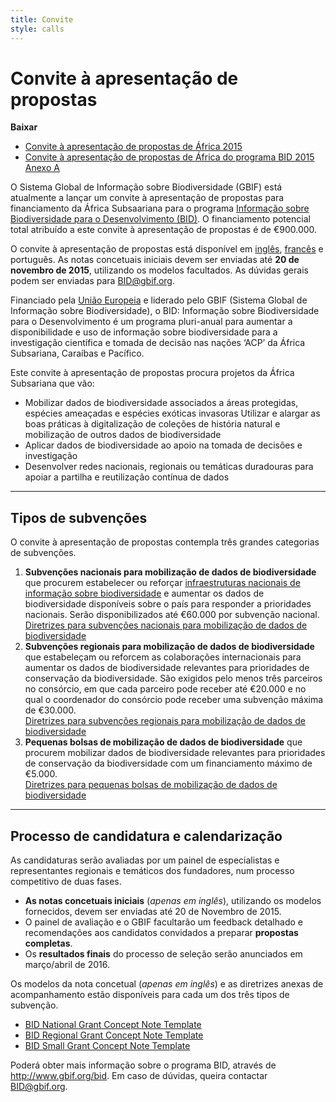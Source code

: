 ```yaml
---
title: Convite
style: calls
---
```

# Convite à apresentação de propostas 

**Baixar** 

+ [Convite à apresentação de propostas de África 2015](http://www.gbif.org/sites/default/files/gbif_project/files/Convite_a_apresentacao_de_propostas_de_Africa_2015_0.pdf)
+ [Convite à apresentação de propostas de África do programa BID 2015 Anexo A](http://www.gbif.org/sites/default/files/gbif_project/files/Convite_a_apresentacao_de_propostas_de_Africa_do_programa_BID_2015_Anexo_A.pdf)

O Sistema Global de Informação sobre Biodiversidade (GBIF) está atualmente a lançar um convite à apresentação de propostas para financiamento da África Subsaariana para o programa [Informação sobre Biodiversidade para o Desenvolvimento (BID)](http://gbif.org/bid). O financiamento potencial total atribuído a este convite à apresentação de propostas é de €900.000.

O convite à apresentação de propostas está disponível em [inglês](#en), [francês](#fr) e português. As notas concetuais iniciais devem ser enviadas até **20 de novembro de 2015**, utilizando os modelos facultados. As dúvidas gerais podem ser enviadas para [BID@gbif.org](mailto:bid@gbif.org).

Financiado pela [União Europeia](http://europa.eu) e liderado pelo GBIF (Sistema Global de Informação sobre Biodiversidade), o BID: Informação sobre Biodiversidade para o Desenvolvimento é um programa pluri-anual para aumentar a disponibilidade e uso de informação sobre biodiversidade para a investigação científica e tomada de decisão nas nações ‘ACP’ da África Subsariana, Caraíbas e Pacífico.

Este convite à apresentação de propostas procura projetos da África Subsariana que vão:

+ Mobilizar dados de biodiversidade associados a áreas protegidas, espécies ameaçadas e espécies exóticas invasoras
Utilizar e alargar as boas práticas à digitalização de coleções de história natural e mobilização de outros dados de biodiversidade
+ Aplicar dados de biodiversidade ao apoio na tomada de decisões e investigação
+ Desenvolver redes nacionais, regionais ou temáticas duradouras para apoiar a partilha e reutilização contínua de dados

-----------

## Tipos de subvenções

O convite à apresentação de propostas contempla três grandes categorias de subvenções.

1. **Subvenções nacionais para mobilização de dados de biodiversidade** que procurem estabelecer ou reforçar [infraestruturas nacionais de informação sobre biodiversidade](http://www.gbif.org/resource/80925) e aumentar os dados de biodiversidade disponíveis sobre o país para responder a prioridades nacionais. Serão disponibilizados até €60.000 por subvenção nacional.<br> [Diretrizes para subvenções nacionais para mobilização de dados de biodiversidade](http://www.gbif.org/sites/default/files/gbif_project/files/Diretrizes_para_subvencoes_nacionais_para_mobilizacao_de_dados_de_biodiversidade.pdf)
2. **Subvenções regionais para mobilização de dados de biodiversidade** que estabeleçam ou reforcem as colaborações internacionais para aumentar os dados de biodiversidade relevantes para prioridades de conservação da biodiversidade. São exigidos pelo menos três parceiros no consórcio, em que cada parceiro pode receber até €20.000 e no qual o coordenador do consórcio pode receber uma subvenção máxima de €30.000.<br> [Diretrizes para subvenções regionais para mobilização de dados de biodiversidade](http://www.gbif.org/sites/default/files/gbif_project/files/Diretrizes_para_subvencoes_regionais_para_mobilizacao_de_dados_de_biodiversidade.pdf)
3. **Pequenas bolsas de mobilização de dados de biodiversidade** que procurem mobilizar dados de biodiversidade relevantes para prioridades de conservação da biodiversidade com um financiamento máximo de €5.000.<br>[Diretrizes para pequenas bolsas de mobilização de dados de biodiversidade](http://www.gbif.org/sites/default/files/gbif_project/files/Diretrizes_para_pequenas_bolsas_de_mobilizacao_de_dados_de_biodiversidade.pdf)

-----------

## Processo de candidatura e calendarização

As candidaturas serão avaliadas por um painel de especialistas e representantes regionais e temáticos dos fundadores, num processo competitivo de duas fases.

+ **As notas concetuais iniciais** (*apenas em inglês*), utilizando os modelos fornecidos, devem ser enviadas até 20 de Novembro de 2015.
+ O painel de avaliação e o GBIF facultarão um feedback detalhado e recomendações aos candidatos convidados a preparar **propostas completas**.
+ Os **resultados finais** do processo de seleção serão anunciados em março/abril de 2016.

Os modelos da nota concetual (*apenas em inglês*) e as diretrizes anexas de acompanhamento estão disponíveis para cada um dos três tipos de subvenção.

+ [BID National Grant Concept Note Template](http://www.gbif.org/sites/default/files/gbif_project/files/20150928%20BID%20National%20Grant%20Concept%20Note%20Template.doc)
+ [BID Regional Grant Concept Note Template](http://www.gbif.org/sites/default/files/gbif_project/files/20150928%20BID%20Regional%20Grant%20Concept%20Note%20Template.doc)
+ [BID Small Grant Concept Note Template](http://www.gbif.org/sites/default/files/gbif_project/files/20150928%20BID%20Small%20Grant%20Concept%20Note%20Template.doc)


Poderá obter mais informação sobre o programa BID, através de http://www.gbif.org/bid. Em caso de dúvidas, queira contactar [BID@gbif.org](mailto:bid@gbif.org).